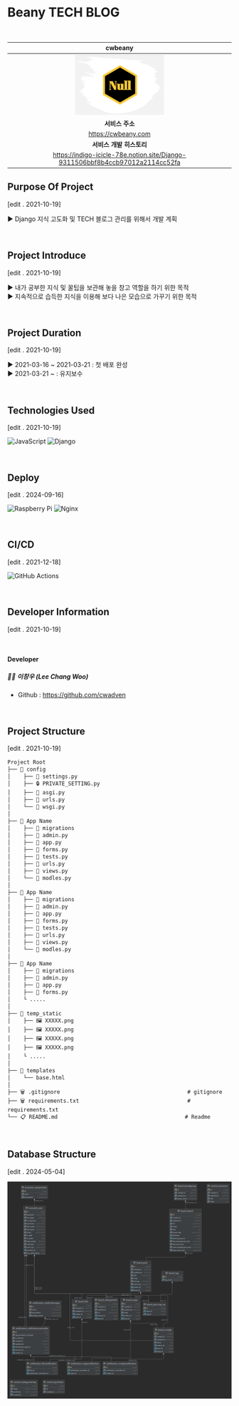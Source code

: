 # Beany TECH BLOG

<br>

|                                                         cwbeany                                                          |
|:------------------------------------------------------------------------------------------------------------------------:|
| <img src="https://github.com/cwadven/cwbeany/blob/master/docs/logos/main_logo.png?raw=true" width="200" alt="cwbeany" /> |
|                                                        **서비스 주소**                                                        |
|                                                   https://cwbeany.com                                                    |
|                                                     **서비스 개발 히스토리**                                                      |
|                      https://indigo-icicle-78e.notion.site/Django-9311506bbf8b4ccb97012a2114cc52fa                       |

## Purpose Of Project

[edit . 2021-10-19]

▶ Django 지식 고도화 및 TECH 블로그 관리를 위해서 개발 계획

<br>

## Project Introduce

[edit . 2021-10-19]

▶ 내가 공부한 지식 및 꿀팁을 보관해 놓을 창고 역할을 하기 위한 목적
<br>
▶ 지속적으로 습득한 지식을 이용해 보다 나은 모습으로 가꾸기 위한 목적

<br>

## Project Duration

[edit . 2021-10-19]

▶ 2021-03-16 ~ 2021-03-21 : 첫 배포 완성
<br>
▶ 2021-03-21 ~ : 유지보수

<br>

## Technologies Used

[edit . 2021-10-19]

![JavaScript](https://img.shields.io/badge/javascript-%23323330.svg?style=for-the-badge&logo=javascript&logoColor=%23F7DF1E) ![Django](https://img.shields.io/badge/django-%23092E20.svg?style=for-the-badge&logo=django&logoColor=white)

<br>

## Deploy

[edit . 2024-09-16]

![Raspberry Pi](https://img.shields.io/badge/-RaspberryPi-C51A4A?style=for-the-badge&logo=Raspberry-Pi)
![Nginx](https://img.shields.io/badge/nginx-%23009639.svg?style=for-the-badge&logo=nginx&logoColor=white)

<br>

## CI/CD

[edit . 2021-12-18]

![GitHub Actions](https://img.shields.io/badge/githubactions-%232671E5.svg?style=for-the-badge&logo=githubactions&logoColor=white)

<br>

## Developer Information

[edit . 2021-10-19]

<br>

#### Developer

##### 👨‍🦱 이창우 (Lee Chang Woo)

- Github : https://github.com/cwadven

<br>

## Project Structure

[edit . 2021-10-19]

```
Project Root
├── 📂 config
│    ├── 📜 settings.py
│    ├── 🔒 PRIVATE_SETTING.py
│    ├── 📜 asgi.py
│    ├── 📜 urls.py
│    └── 📜 wsgi.py
│
├── 📂 App Name
│    ├── 📂 migrations                                                      
│    ├── 📜 admin.py                                
│    ├── 📜 app.py
│    ├── 📜 forms.py
│    ├── 📜 tests.py
│    ├── 📜 urls.py
│    ├── 📜 views.py
│    └── 📜 modles.py                                     
│
├── 📂 App Name
│    ├── 📂 migrations                                     
│    ├── 📜 admin.py                                  
│    ├── 📜 app.py
│    ├── 📜 forms.py
│    ├── 📜 tests.py
│    ├── 📜 urls.py
│    ├── 📜 views.py
│    └── 📜 modles.py  
│  
├── 📂 App Name
│    ├── 📂 migrations                                     
│    ├── 📜 admin.py                                  
│    ├── 📜 app.py
│    ├── 📜 forms.py
│    └ .....
│
├── 📂 temp_static
│    ├── 🖼 XXXXX.png                                     
│    ├── 🖼 XXXXX.png                                  
│    ├── 🖼 XXXXX.png
│    ├── 🖼 XXXXX.png
│    └ .....
│
├── 📂 templates
│    └── base.html    
│
├── 🗑 .gitignore                                        # gitignore
├── 🗑 requirements.txt                                  # requirements.txt
└── 📋 README.md                                        # Readme
```

<br>

## Database Structure

[edit . 2024-05-04]

![img.png](https://github.com/cwadven/cwbeany/blob/master/docs/erd/erd.png?raw=true)
